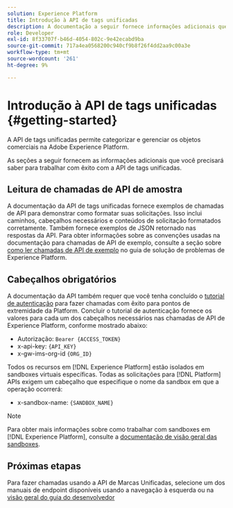 ```yaml
---
solution: Experience Platform
title: Introdução à API de tags unificadas
description: A documentação a seguir fornece informações adicionais que você precisa saber para trabalhar com êxito com a API de tags unificadas.
role: Developer
exl-id: 8f33707f-b46d-4054-802c-9e42ecabd9ba
source-git-commit: 717a4ea0568200c940cf9b8f26f4dd2aa9c00a3e
workflow-type: tm+mt
source-wordcount: '261'
ht-degree: 9%

---
```


# Introdução à API de tags unificadas {#getting-started}

A API de tags unificadas permite categorizar e gerenciar os objetos comerciais na Adobe Experience Platform.

As seções a seguir fornecem as informações adicionais que você precisará saber para trabalhar com êxito com a API de tags unificadas.

## Leitura de chamadas de API de amostra

A documentação da API de tags unificadas fornece exemplos de chamadas de API para demonstrar como formatar suas solicitações. Isso inclui caminhos, cabeçalhos necessários e conteúdos de solicitação formatados corretamente. Também fornece exemplos de JSON retornado nas respostas da API. Para obter informações sobre as convenções usadas na documentação para chamadas de API de exemplo, consulte a seção sobre [como ler chamadas de API de exemplo](../../landing/troubleshooting.md#how-do-i-format-an-api-request) no guia de solução de problemas de Experience Platform.

## Cabeçalhos obrigatórios

A documentação da API também requer que você tenha concluído o [tutorial de autenticação](https://www.adobe.com/go/platform-api-authentication-en) para fazer chamadas com êxito para pontos de extremidade da Platform. Concluir o tutorial de autenticação fornece os valores para cada um dos cabeçalhos necessários nas chamadas de API de Experience Platform, conforme mostrado abaixo:

- Autorização: `Bearer {ACCESS_TOKEN}`
- x-api-key: `{API_KEY}`
- x-gw-ims-org-id `{ORG_ID}`

Todos os recursos em [!DNL Experience Platform] estão isolados em sandboxes virtuais específicas. Todas as solicitações para [!DNL Platform] APIs exigem um cabeçalho que especifique o nome da sandbox em que a operação ocorrerá:

- x-sandbox-name: `{SANDBOX_NAME}`

>[!NOTE]
>
>Para obter mais informações sobre como trabalhar com sandboxes em [!DNL Experience Platform], consulte a [documentação de visão geral das sandboxes](../../sandboxes/home.md).

## Próximas etapas

Para fazer chamadas usando a API de Marcas Unificadas, selecione um dos manuais de endpoint disponíveis usando a navegação à esquerda ou na [visão geral do guia do desenvolvedor](./overview.md)
